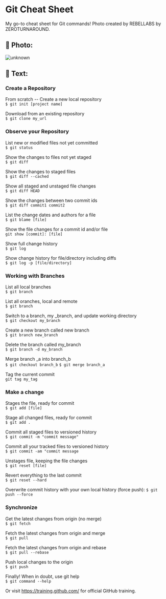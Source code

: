 # Git Cheat Sheet
My go-to cheat sheet for Git commands! Photo created by REBELLABS by ZEROTURNAROUND.

## 📸 Photo:

![unknown](https://user-images.githubusercontent.com/58148243/172987445-00ecdebf-bea7-4fb4-a0a5-2fb49029015f.jpeg)

## 💭 Text:

### Create a Repository

From scratch -- Create a new local repository
<br>
```$ git init [project name]```

Download from an existing repository
<br>
```$ git clone my_url```

### Observe your Repository
List new or modified files not yet committed
<br>
```$ git status```

Show the changes to files not yet staged
<br>
```$ git diff```

Show the changes to staged files
<br>
```$ git diff --cached```

Show all staged and unstaged file changes
<br>
```$ git diff HEAD```

Show the changes between two commit ids
<br>
```$ git diff commit1 commit2```

List the change dates and authors for a file
<br>
```$ git blame [file]```

Show the file changes for a commit id and/or file
<br>
```git show [commit]: [file]```

Show full change history
<br>
```$ git log```

Show change history for file/directory including diffs
<br>
```$ git log -p [file/directory]```

### Working with Branches
List all local branches
<br>
```$ git branch```

List all oranches, local and remote
<br>
```$ git branch```

Switch to a branch, my _branch, and update working directory
<br>
```$ git checkout my_branch```

Create a new branch called new branch
<br>
```$ git branch new_branch```

Delete the branch called my_branch
<br>
```$ git branch -d my_branch```

Merge branch _a into branch_b
<br>
```$ git checkout branch_b```
```$ git merge branch_a```

Tag the current commit
<br>
```git tag my_tag```

### Make a change
Stages the file, ready for commit
<br>
```$ git add [file]```

Stage all changed files, ready for commit
<br>
```$ git add .```

Commit all staged files to versioned history
<br>
```$ git commit -m "commit message"```

Commit all your tracked files to versioned history
<br>
```$ git commit -am "commit message```

Unstages file, keeping the file changes
<br>
```$ git reset [file]```

Revert everything to the last commit
<br>
```$ git reset --hard```

Overwrite commit history with your own local history (force push):
```$ git push --force```

### Synchronize
Get the latest changes from origin (no merge)
<br>
```$ git fetch```

Fetch the latest changes from origin and merge
<br>
```$ git pull```

Fetch the latest changes from origin and rebase
<br>
```$ git pull --rebase```

Push local changes to the origin
<br>
```$ git push```

Finally!
When in doubt, use git help
<br>
```$ git command --help```

Or visit https://training.github.com/ for official GitHub training.
